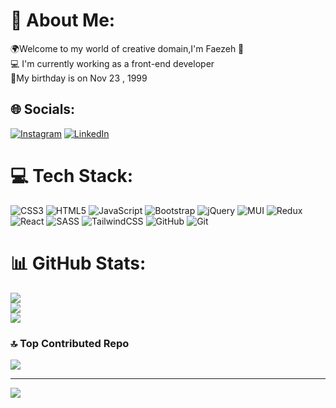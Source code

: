 # 💫 About Me:
🌍Welcome to my world of creative domain,I'm Faezeh 👋<br>💻 I'm currently working as a front-end developer<br>🍂My birthday is on Nov 23 , 1999


## 🌐 Socials:
[![Instagram](https://img.shields.io/badge/Instagram-%23E4405F.svg?logo=Instagram&logoColor=white)](https://instagram.com/coded.by.faezeh) [![LinkedIn](https://img.shields.io/badge/LinkedIn-%230077B5.svg?logo=linkedin&logoColor=white)](https://www.linkedin.com/in/faezeh-mohammadibagha-199585211/) 

# 💻 Tech Stack:
![CSS3](https://img.shields.io/badge/css3-%231572B6.svg?style=for-the-badge&logo=css3&logoColor=white) ![HTML5](https://img.shields.io/badge/html5-%23E34F26.svg?style=for-the-badge&logo=html5&logoColor=white) ![JavaScript](https://img.shields.io/badge/javascript-%23323330.svg?style=for-the-badge&logo=javascript&logoColor=%23F7DF1E) ![Bootstrap](https://img.shields.io/badge/bootstrap-%238511FA.svg?style=for-the-badge&logo=bootstrap&logoColor=white) ![jQuery](https://img.shields.io/badge/jquery-%230769AD.svg?style=for-the-badge&logo=jquery&logoColor=white) ![MUI](https://img.shields.io/badge/MUI-%230081CB.svg?style=for-the-badge&logo=mui&logoColor=white)  ![Redux](https://img.shields.io/badge/redux-%23593d88.svg?style=for-the-badge&logo=redux&logoColor=white) ![React](https://img.shields.io/badge/react-%2320232a.svg?style=for-the-badge&logo=react&logoColor=%2361DAFB) ![SASS](https://img.shields.io/badge/SASS-hotpink.svg?style=for-the-badge&logo=SASS&logoColor=white) ![TailwindCSS](https://img.shields.io/badge/tailwindcss-%2338B2AC.svg?style=for-the-badge&logo=tailwind-css&logoColor=white) ![GitHub](https://img.shields.io/badge/github-%23121011.svg?style=for-the-badge&logo=github&logoColor=white) ![Git](https://img.shields.io/badge/git-%23F05033.svg?style=for-the-badge&logo=git&logoColor=white)
# 📊 GitHub Stats:
![](https://github-readme-stats.vercel.app/api?username=faezehdev&theme=neon&hide_border=false&include_all_commits=false&count_private=false)<br/>
![](https://github-readme-streak-stats.herokuapp.com/?user=faezehdev&theme=neon&hide_border=false)<br/>
![](https://github-readme-stats.vercel.app/api/top-langs/?username=faezehdev&theme=neon&hide_border=false&include_all_commits=false&count_private=false&layout=compact)

### 🔝 Top Contributed Repo
![](https://github-contributor-stats.vercel.app/api?username=faezehdev&limit=5&theme=radical&combine_all_yearly_contributions=true)

---
[![](https://visitcount.itsvg.in/api?id=faezehdev&icon=4&color=12)](https://visitcount.itsvg.in)

<!-- Proudly created with GPRM ( https://gprm.itsvg.in ) -->
